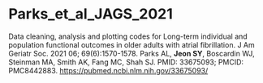# Parks_et_al_JAGS_2021
Data cleaning, analysis and plotting codes for 
Long-term individual and population functional outcomes in older adults with atrial fibrillation. J Am Geriatr Soc. 2021 06; 69(6):1570-1578. Parks AL, **Jeon SY**, Boscardin WJ, Steinman MA, Smith AK, Fang MC, Shah SJ. PMID: 33675093; PMCID: PMC8442883.
https://pubmed.ncbi.nlm.nih.gov/33675093/
